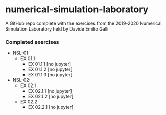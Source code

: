 # numerical-simulation-laboratory
A GitHub repo complete with the exercises from the 2019-2020 Numerical Simulation Laboratory held by Davide Emilio Galli

### Completed exercises
* NSL-01:
	- EX 01.1
		- EX 01.1.1 [no jupyter]
		- EX 01.1.2 [no jupyter]
		- EX 01.1.3 [no jupyter]
* NSL-02:
	- EX 02.1
		- EX 02.1.1 [no jupyter]
		- EX 02.1.2 [no jupyter]
    - EX 02.2
        - EX 02.2.1 [no jupyter]
